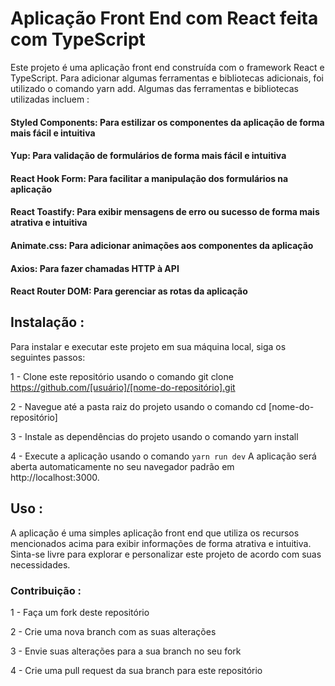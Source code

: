 # Aplicação Front End com React feita com TypeScript

Este projeto é uma aplicação front end construída com o framework React e TypeScript. Para adicionar algumas ferramentas e bibliotecas adicionais, foi utilizado o comando yarn add. Algumas das ferramentas e bibliotecas utilizadas incluem :

#### Styled Components: Para estilizar os componentes da aplicação de forma mais fácil e intuitiva
#### Yup: Para validação de formulários de forma mais fácil e intuitiva
#### React Hook Form: Para facilitar a manipulação dos formulários na aplicação
#### React Toastify: Para exibir mensagens de erro ou sucesso de forma mais atrativa e intuitiva
#### Animate.css: Para adicionar animações aos componentes da aplicação
#### Axios: Para fazer chamadas HTTP à API
#### React Router DOM: Para gerenciar as rotas da aplicação

## Instalação :
Para instalar e executar este projeto em sua máquina local, siga os seguintes passos:

1 - Clone este repositório usando o comando git clone https://github.com/[usuário]/[nome-do-repositório].git

2 - Navegue até a pasta raiz do projeto usando o comando cd [nome-do-repositório]

3 - Instale as dependências do projeto usando o comando yarn install

4 - Execute a aplicação usando o comando `yarn run dev`
A aplicação será aberta automaticamente no seu navegador padrão em http://localhost:3000.

## Uso :
A aplicação é uma simples aplicação front end que utiliza os recursos mencionados acima para exibir informações de forma atrativa e intuitiva. Sinta-se livre para explorar e personalizar este projeto de acordo com suas necessidades.

### Contribuição :
1 - Faça um fork deste repositório

2 - Crie uma nova branch com as suas alterações

3 - Envie suas alterações para a sua branch no seu fork

4 - Crie uma pull request da sua branch para este repositório
